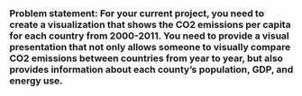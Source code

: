 ### Problem statement: For your current project, you need to create a visualization that shows the CO2 emissions per capita for each country from 2000-2011. You need to provide a visual presentation that not only allows someone to visually compare CO2 emissions between countries from year to year, but also provides information about each county’s population, GDP, and energy use. 
